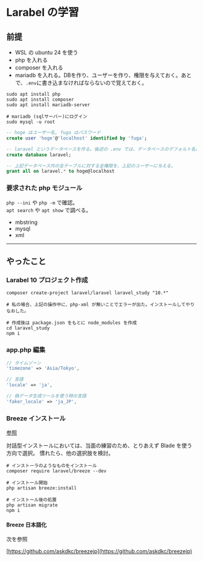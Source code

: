 # Larabel の学習

## 前提

- WSL の ubuntu 24 を使う
- php を入れる
- composer を入れる
- mariadb を入れる。DBを作り、ユーザーを作り、権限を与えておく。あとで、`.env`に書き込まなければならないので覚えておく。

```shell
sudo apt install php
sudo apt install composer
sudo apt install mariadb-server

# mariadb (sqlサーバー)にログイン
sudo mysql -u root
```

```sql
-- hoge はユーザー名, fuga はパスワード
create user 'hoge'@'localhost' identified by 'fuga';

-- laravel というデータベースを作る。後述の .env では、データベースのデフォルト名は laravel になっている。なんでもよい。
create database laravel;

-- 上記データベース内の全テーブルに対する全権限を、上記のユーザーに与える。
grant all on laravel.* to hoge@localhost
```

### 要求された php モジュール

`php --ini` や `php -m` で確認。<br />
`apt search` や `apt show` で調べる。

- mbstring
- mysql
- xml

---

## やったこと

### Larabel 10 プロジェクト作成

```shell
composer create-project laravel/laravel laravel_study "10.*"

# 私の場合、上記の操作中に、php-xml が無いことでエラーが出た。インストールしてやりなおした。

# 作成後は package.json をもとに node_modules を作成
cd laravel_study
npm i
```

### app.php 編集

```php
// タイムゾーン
'timezone' => 'Asia/Tokyo',

// 言語
'locale' => 'ja',

// 偽データ生成ツールを使う時の言語
'faker_locale' => 'ja_JP',
```

### Breeze インストール

[参照](https://laravel.com/docs/11.x/starter-kits#laravel-breeze-installation)

対話型インストールにおいては、当面の練習のため、とりあえず Blade を使う方向で選択。
慣れたら、他の選択肢を検討。

```shell
# インストーラのようなものをインストール
composer require laravel/breeze --dev

# インストール開始
php artisan breeze:install

# インストール後の処置
php artisan migrate
npm i
```

####  Breeze 日本語化

次を参照

[https://github.com/askdkc/breezejp](https://github.com/askdkc/breezejp)

